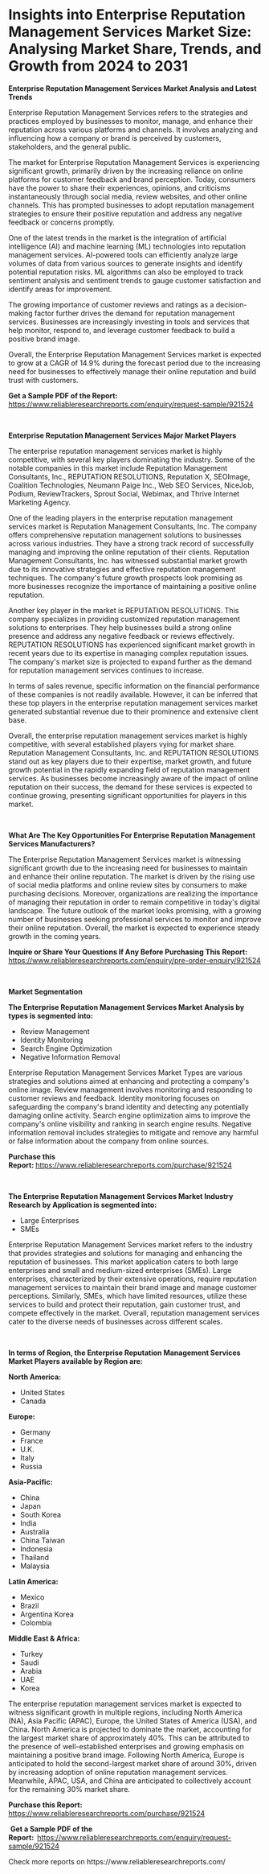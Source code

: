 <p><h1>Insights into Enterprise Reputation Management Services Market Size: Analysing Market Share, Trends, and Growth from 2024 to 2031</h1></p><p><strong>Enterprise Reputation Management Services Market Analysis and Latest Trends</strong></p>
<p><p>Enterprise Reputation Management Services refers to the strategies and practices employed by businesses to monitor, manage, and enhance their reputation across various platforms and channels. It involves analyzing and influencing how a company or brand is perceived by customers, stakeholders, and the general public.</p><p>The market for Enterprise Reputation Management Services is experiencing significant growth, primarily driven by the increasing reliance on online platforms for customer feedback and brand perception. Today, consumers have the power to share their experiences, opinions, and criticisms instantaneously through social media, review websites, and other online channels. This has prompted businesses to adopt reputation management strategies to ensure their positive reputation and address any negative feedback or concerns promptly.</p><p>One of the latest trends in the market is the integration of artificial intelligence (AI) and machine learning (ML) technologies into reputation management services. AI-powered tools can efficiently analyze large volumes of data from various sources to generate insights and identify potential reputation risks. ML algorithms can also be employed to track sentiment analysis and sentiment trends to gauge customer satisfaction and identify areas for improvement.</p><p>The growing importance of customer reviews and ratings as a decision-making factor further drives the demand for reputation management services. Businesses are increasingly investing in tools and services that help monitor, respond to, and leverage customer feedback to build a positive brand image.</p><p>Overall, the Enterprise Reputation Management Services market is expected to grow at a CAGR of 14.9% during the forecast period due to the increasing need for businesses to effectively manage their online reputation and build trust with customers.</p></p>
<p><strong>Get a Sample PDF of the Report:&nbsp;</strong> <a href="https://www.reliableresearchreports.com/enquiry/request-sample/921524">https://www.reliableresearchreports.com/enquiry/request-sample/921524</a></p>
<p>&nbsp;</p>
<p><strong>Enterprise Reputation Management Services Major Market Players</strong></p>
<p><p>The enterprise reputation management services market is highly competitive, with several key players dominating the industry. Some of the notable companies in this market include Reputation Management Consultants, Inc., REPUTATION RESOLUTIONS, Reputation X, SEOImage, Coalition Technologies, Neumann Paige Inc., Web SEO Services, NiceJob, Podium, ReviewTrackers, Sprout Social, Webimax, and Thrive Internet Marketing Agency.</p><p>One of the leading players in the enterprise reputation management services market is Reputation Management Consultants, Inc. The company offers comprehensive reputation management solutions to businesses across various industries. They have a strong track record of successfully managing and improving the online reputation of their clients. Reputation Management Consultants, Inc. has witnessed substantial market growth due to its innovative strategies and effective reputation management techniques. The company's future growth prospects look promising as more businesses recognize the importance of maintaining a positive online reputation.</p><p>Another key player in the market is REPUTATION RESOLUTIONS. This company specializes in providing customized reputation management solutions to enterprises. They help businesses build a strong online presence and address any negative feedback or reviews effectively. REPUTATION RESOLUTIONS has experienced significant market growth in recent years due to its expertise in managing complex reputation issues. The company's market size is projected to expand further as the demand for reputation management services continues to increase.</p><p>In terms of sales revenue, specific information on the financial performance of these companies is not readily available. However, it can be inferred that these top players in the enterprise reputation management services market generated substantial revenue due to their prominence and extensive client base.</p><p>Overall, the enterprise reputation management services market is highly competitive, with several established players vying for market share. Reputation Management Consultants, Inc. and REPUTATION RESOLUTIONS stand out as key players due to their expertise, market growth, and future growth potential in the rapidly expanding field of reputation management services. As businesses become increasingly aware of the impact of online reputation on their success, the demand for these services is expected to continue growing, presenting significant opportunities for players in this market.</p></p>
<p>&nbsp;</p>
<p><strong>What Are The Key Opportunities For Enterprise Reputation Management Services Manufacturers?</strong></p>
<p><p>The Enterprise Reputation Management Services market is witnessing significant growth due to the increasing need for businesses to maintain and enhance their online reputation. The market is driven by the rising use of social media platforms and online review sites by consumers to make purchasing decisions. Moreover, organizations are realizing the importance of managing their reputation in order to remain competitive in today's digital landscape. The future outlook of the market looks promising, with a growing number of businesses seeking professional services to monitor and improve their online reputation. Overall, the market is expected to experience steady growth in the coming years.</p></p>
<p><strong>Inquire or Share Your Questions If Any Before Purchasing This Report:</strong> <a href="https://www.reliableresearchreports.com/enquiry/pre-order-enquiry/921524">https://www.reliableresearchreports.com/enquiry/pre-order-enquiry/921524</a></p>
<p>&nbsp;</p>
<p><strong>Market Segmentation</strong></p>
<p><strong>The Enterprise Reputation Management Services Market Analysis by types is segmented into:</strong></p>
<p><ul><li>Review Management</li><li>Identity Monitoring</li><li>Search Engine Optimization</li><li>Negative Information Removal</li></ul></p>
<p><p>Enterprise Reputation Management Services Market Types are various strategies and solutions aimed at enhancing and protecting a company's online image. Review management involves monitoring and responding to customer reviews and feedback. Identity monitoring focuses on safeguarding the company's brand identity and detecting any potentially damaging online activity. Search engine optimization aims to improve the company's online visibility and ranking in search engine results. Negative information removal includes strategies to mitigate and remove any harmful or false information about the company from online sources.</p></p>
<p><strong>Purchase this Report:&nbsp;</strong><a href="https://www.reliableresearchreports.com/purchase/921524">https://www.reliableresearchreports.com/purchase/921524</a></p>
<p>&nbsp;</p>
<p><strong>The Enterprise Reputation Management Services Market Industry Research by Application is segmented into:</strong></p>
<p><ul><li>Large Enterprises</li><li>SMEs</li></ul></p>
<p><p>Enterprise Reputation Management Services market refers to the industry that provides strategies and solutions for managing and enhancing the reputation of businesses. This market application caters to both large enterprises and small and medium-sized enterprises (SMEs). Large enterprises, characterized by their extensive operations, require reputation management services to maintain their brand image and manage customer perceptions. Similarly, SMEs, which have limited resources, utilize these services to build and protect their reputation, gain customer trust, and compete effectively in the market. Overall, reputation management services cater to the diverse needs of businesses across different scales.</p></p>
<p>&nbsp;</p>
<p><strong>In terms of Region, the Enterprise Reputation Management Services Market Players available by Region are:</strong></p>
<p>
    <p> <strong> North America: </strong>
        <ul>
            <li>United States</li>
            <li>Canada</li>
        </ul>
        </p> 
    <p> <strong> Europe: </strong>
        <ul>
            <li>Germany</li>
            <li>France</li>
            <li>U.K.</li>
            <li>Italy</li>
            <li>Russia</li>
        </ul>
        </p> 
    <p> <strong> Asia-Pacific: </strong>
        <ul>
            <li>China</li>
            <li>Japan</li>
            <li>South Korea</li>
            <li>India</li>
            <li>Australia</li>
            <li>China Taiwan</li>
            <li>Indonesia</li>
            <li>Thailand</li>
            <li>Malaysia</li>
        </ul>
        </p> 
    <p> <strong> Latin America: </strong>
        <ul>
            <li>Mexico</li>
            <li>Brazil</li>
            <li>Argentina Korea</li>
            <li>Colombia</li>
        </ul>
        </p> 
    <p> <strong> Middle East & Africa: </strong>
        <ul>
            <li>Turkey</li>
            <li>Saudi</li>
            <li>Arabia</li>
            <li>UAE</li>
            <li>Korea</li>
        </ul>
    </p>
    </p>
<p><p>The enterprise reputation management services market is expected to witness significant growth in multiple regions, including North America (NA), Asia Pacific (APAC), Europe, the United States of America (USA), and China. North America is projected to dominate the market, accounting for the largest market share of approximately 40%. This can be attributed to the presence of well-established enterprises and growing emphasis on maintaining a positive brand image. Following North America, Europe is anticipated to hold the second-largest market share of around 30%, driven by increasing adoption of online reputation management services. Meanwhile, APAC, USA, and China are anticipated to collectively account for the remaining 30% market share.</p></p>
<p><strong>Purchase this Report: </strong><a href="https://www.reliableresearchreports.com/purchase/921524">https://www.reliableresearchreports.com/purchase/921524</a></p>
<p>&nbsp;<strong>Get a Sample PDF of the Report:&nbsp;&nbsp;</strong><a href="https://www.reliableresearchreports.com/enquiry/request-sample/921524">https://www.reliableresearchreports.com/enquiry/request-sample/921524</a></p>
<p><strong></strong></p>
<p>Check more reports on https://www.reliableresearchreports.com/</p>